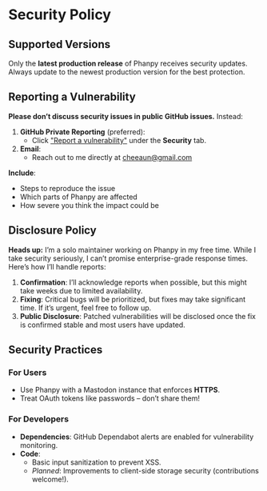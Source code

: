 # Security Policy

## Supported Versions
Only the **latest production release** of Phanpy receives security updates. Always update to the newest production version for the best protection.

## Reporting a Vulnerability

**Please don’t discuss security issues in public GitHub issues.** Instead:

1. **GitHub Private Reporting** (preferred):
   - Click ["Report a vulnerability"](https://github.com/cheeaun/phanpy/security/advisories/new) under the **Security** tab.
2. **Email**:
   - Reach out to me directly at cheeaun@gmail.com

**Include**:
- Steps to reproduce the issue
- Which parts of Phanpy are affected
- How severe you think the impact could be

## Disclosure Policy

**Heads up:** I’m a solo maintainer working on Phanpy in my free time. While I take security seriously, I can’t promise enterprise-grade response times. Here’s how I’ll handle reports:

1. **Confirmation**: I’ll acknowledge reports when possible, but this might take weeks due to limited availability.
2. **Fixing**: Critical bugs will be prioritized, but fixes may take significant time. If it’s urgent, feel free to follow up.
3. **Public Disclosure**: Patched vulnerabilities will be disclosed once the fix is confirmed stable and most users have updated.

## Security Practices

### For Users

- Use Phanpy with a Mastodon instance that enforces **HTTPS**.
- Treat OAuth tokens like passwords – don’t share them!

### For Developers

- **Dependencies**: GitHub Dependabot alerts are enabled for vulnerability monitoring.
- **Code**:
  - Basic input sanitization to prevent XSS.
  - *Planned*: Improvements to client-side storage security (contributions welcome!).
